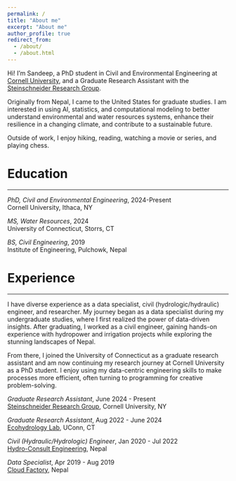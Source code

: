 ```yaml
---
permalink: /
title: "About me"
excerpt: "About me"
author_profile: true
redirect_from: 
  - /about/
  - /about.html
---
```


Hi! I’m Sandeep, a PhD student in Civil and Environmental Engineering at [Cornell University](https://www.cornell.edu/), and a Graduate Research Assistant with the [Steinschneider Research Group](https://blogs.cornell.edu/steinschneider/).

Originally from Nepal, I came to the United States for graduate studies. I am interested in using AI, statistics, and computational modeling to better understand environmental and water resources systems, enhance their resilience in a changing climate, and contribute to a sustainable future.

Outside of work, I enjoy hiking, reading, watching a movie or series, and playing chess.

Education
======
------

*PhD, Civil and Environmental Engineering*, 2024-Present <br>
    Cornell University, Ithaca, NY <br>

*MS, Water Resources*, 2024 <br>
    University of Connecticut, Storrs, CT <br>

*BS, Civil Engineering*, 2019 <br>
    Institute of Engineering, Pulchowk, Nepal <br>


Experience
======
------
I have diverse experience as a data specialist, civil (hydrologic/hydraulic) engineer, and researcher. My journey began as a data specialist during my undergraduate studies, where I first realized the power of data-driven insights. After graduating, I worked as a civil engineer, gaining hands-on experience with hydropower and irrigation projects while exploring the stunning landscapes of Nepal.

From there, I joined the University of Connecticut as a graduate research assistant and am now continuing my research journey at Cornell University as a PhD student. I enjoy using my data-centric engineering skills to make processes more efficient, often turning to programming for creative problem-solving. <br>

*Graduate Research Assistant*, June 2024 - Present <br>
[Steinschneider Research Group](https://blogs.cornell.edu/steinschneider/sample-page-2/), Cornell University, NY

*Graduate Research Assistant*, Aug 2022 - June 2024 <br>
[Ecohydrology Lab](http://www.jamesknightonhydrology.com/), UConn, CT

*Civil (Hydraulic/Hydrologic) Engineer*, Jan 2020 - Jul 2022 <br>
[Hydro-Consult Engineering](http://www.hcel.com.np), Nepal

*Data Specialist*, Apr 2019 - Aug 2019 <br>
[Cloud Factory](https://www.cloudfactory.com/), Nepal
